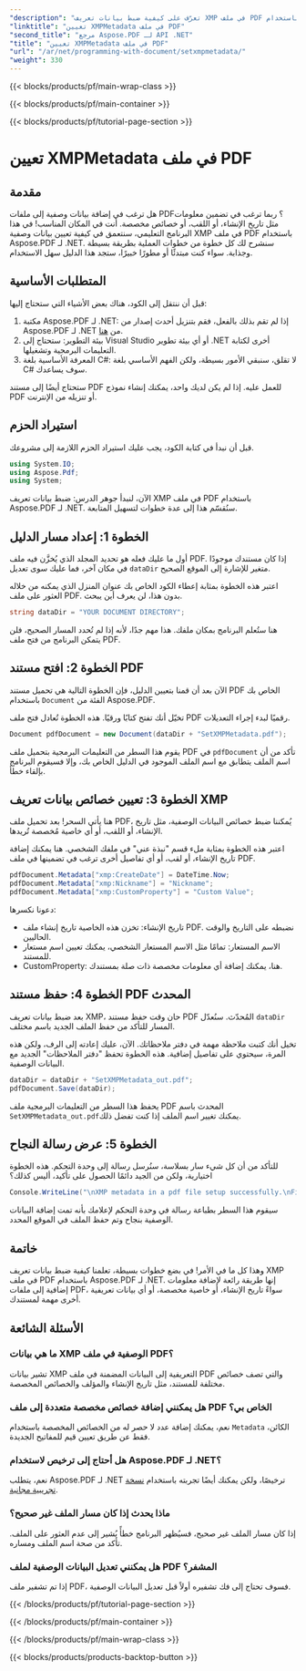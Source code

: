 ```yaml
---
"description": "تعرّف على كيفية ضبط بيانات تعريف XMP في ملف PDF باستخدام Aspose.PDF لـ .NET. يشرح هذا الدليل خطوة بخطوة العملية بأكملها، من الإعداد إلى حفظ المستند."
"linktitle": "تعيين XMPMetadata في ملف PDF"
"second_title": "مرجع Aspose.PDF لـ API .NET"
"title": "تعيين XMPMetadata في ملف PDF"
"url": "/ar/net/programming-with-document/setxmpmetadata/"
"weight": 330
---
```


{{< blocks/products/pf/main-wrap-class >}}

{{< blocks/products/pf/main-container >}}

{{< blocks/products/pf/tutorial-page-section >}}

# تعيين XMPMetadata في ملف PDF

## مقدمة

هل ترغب في إضافة بيانات وصفية إلى ملفات PDF؟ ربما ترغب في تضمين معلومات مثل تاريخ الإنشاء، أو اللقب، أو خصائص مخصصة. أنت في المكان المناسب! في هذا البرنامج التعليمي، سنتعمق في كيفية تعيين بيانات وصفية XMP في ملف PDF باستخدام Aspose.PDF لـ .NET. سنشرح لك كل خطوة من خطوات العملية بطريقة بسيطة وجذابة. سواء كنت مبتدئًا أو مطورًا خبيرًا، ستجد هذا الدليل سهل الاستخدام.

## المتطلبات الأساسية

قبل أن ننتقل إلى الكود، هناك بعض الأشياء التي ستحتاج إليها:

1. مكتبة Aspose.PDF لـ .NET: إذا لم تقم بذلك بالفعل، فقم بتنزيل أحدث إصدار من Aspose.PDF لـ .NET من [هنا](https://releases.aspose.com/pdf/net/).
2. بيئة التطوير: ستحتاج إلى Visual Studio أو أي بيئة تطوير .NET أخرى لكتابة التعليمات البرمجية وتشغيلها.
3. المعرفة الأساسية بلغة C#: لا تقلق، سنبقي الأمور بسيطة، ولكن الفهم الأساسي بلغة C# سوف يساعدك.

ستحتاج أيضًا إلى مستند PDF للعمل عليه. إذا لم يكن لديك واحد، يمكنك إنشاء نموذج PDF أو تنزيله من الإنترنت.

## استيراد الحزم

قبل أن نبدأ في كتابة الكود، يجب عليك استيراد الحزم اللازمة إلى مشروعك.

```csharp
using System.IO;
using Aspose.Pdf;
using System;
```

الآن، لنبدأ جوهر الدرس: ضبط بيانات تعريف XMP في ملف PDF باستخدام Aspose.PDF لـ .NET. سنُقسّم هذا إلى عدة خطوات لتسهيل المتابعة.

## الخطوة 1: إعداد مسار الدليل

أول ما عليك فعله هو تحديد المجلد الذي يُخزَّن فيه ملف PDF. إذا كان مستندك موجودًا في مكان آخر، فما عليك سوى تعديل `dataDir` متغير للإشارة إلى الموقع الصحيح.

اعتبر هذه الخطوة بمثابة إعطاء الكود الخاص بك عنوان المنزل الذي يمكنه من خلاله العثور على ملف PDF. بدون هذا، لن يعرف أين يبحث.

```csharp
string dataDir = "YOUR DOCUMENT DIRECTORY";
```

هنا ستُعلم البرنامج بمكان ملفك. هذا مهم جدًا، لأنه إذا لم تُحدد المسار الصحيح، فلن يتمكن البرنامج من فتح ملف PDF.

## الخطوة 2: افتح مستند PDF

الآن بعد أن قمنا بتعيين الدليل، فإن الخطوة التالية هي تحميل مستند PDF الخاص بك باستخدام `Document` الفئة من Aspose.PDF.

تخيّل أنك تفتح كتابًا ورقيًا. هذه الخطوة تُعادل فتح ملف PDF رقميًا لبدء إجراء التعديلات.

```csharp
Document pdfDocument = new Document(dataDir + "SetXMPMetadata.pdf");
```

يقوم هذا السطر من التعليمات البرمجية بتحميل ملف PDF في `pdfDocument` تأكد من أن اسم الملف يتطابق مع اسم الملف الموجود في الدليل الخاص بك، وإلا فسيقوم البرنامج بإلقاء خطأ.

## الخطوة 3: تعيين خصائص بيانات تعريف XMP

هنا يأتي السحر! بعد تحميل ملف PDF، يُمكننا ضبط خصائص البيانات الوصفية، مثل تاريخ الإنشاء، أو اللقب، أو أي خاصية مُخصصة تُريدها.

اعتبر هذه الخطوة بمثابة ملء قسم "نبذة عني" في ملفك الشخصي. هنا يمكنك إضافة تاريخ الإنشاء، أو لقب، أو أي تفاصيل أخرى ترغب في تضمينها في ملف PDF.

```csharp
pdfDocument.Metadata["xmp:CreateDate"] = DateTime.Now;
pdfDocument.Metadata["xmp:Nickname"] = "Nickname";
pdfDocument.Metadata["xmp:CustomProperty"] = "Custom Value";
```

دعونا نكسرها:
- تاريخ الإنشاء: تخزن هذه الخاصية تاريخ إنشاء ملف PDF. نضبطه على التاريخ والوقت الحاليين.
- الاسم المستعار: تمامًا مثل الاسم المستعار الشخصي، يمكنك تعيين اسم مستعار للمستند.
- CustomProperty: هنا، يمكنك إضافة أي معلومات مخصصة ذات صلة بمستندك.

## الخطوة 4: حفظ مستند PDF المحدث

بعد ضبط بيانات تعريف XMP، حان وقت حفظ مستند PDF المُحدّث. سنُعدّل `dataDir` المسار للتأكد من حفظ الملف الجديد باسم مختلف.

تخيل أنك كتبت ملاحظة مهمة في دفتر ملاحظاتك. الآن، عليك إعادته إلى الرف، ولكن هذه المرة، سيحتوي على تفاصيل إضافية. هذه الخطوة تحفظ "دفتر الملاحظات" الجديد مع البيانات الوصفية.

```csharp
dataDir = dataDir + "SetXMPMetadata_out.pdf";
pdfDocument.Save(dataDir);
```

يحفظ هذا السطر من التعليمات البرمجية ملف PDF المحدث باسم `SetXMPMetadata_out.pdf`يمكنك تغيير اسم الملف إذا كنت تفضل ذلك.

## الخطوة 5: عرض رسالة النجاح

للتأكد من أن كل شيء سار بسلاسة، سنُرسل رسالة إلى وحدة التحكم. هذه الخطوة اختيارية، ولكن من الجيد دائمًا الحصول على تأكيد، أليس كذلك؟

```csharp
Console.WriteLine("\nXMP metadata in a pdf file setup successfully.\nFile saved at " + dataDir);
```

سيقوم هذا السطر بطباعة رسالة في وحدة التحكم لإعلامك بأنه تمت إضافة البيانات الوصفية بنجاح وتم حفظ الملف في الموقع المحدد.

## خاتمة

وهذا كل ما في الأمر! في بضع خطوات بسيطة، تعلمنا كيفية ضبط بيانات تعريف XMP في ملف PDF باستخدام Aspose.PDF لـ .NET. إنها طريقة رائعة لإضافة معلومات إضافية إلى ملفات PDF، سواءً تاريخ الإنشاء، أو خاصية مخصصة، أو أي بيانات تعريفية أخرى مهمة لمستندك.


## الأسئلة الشائعة

### ما هي بيانات XMP الوصفية في ملف PDF؟  
تشير بيانات XMP التعريفية إلى البيانات المضمنة في ملف PDF والتي تصف خصائص مختلفة للمستند، مثل تاريخ الإنشاء والمؤلف والخصائص المخصصة.

### هل يمكنني إضافة خصائص مخصصة متعددة إلى ملف PDF الخاص بي؟  
نعم، يمكنك إضافة عدد لا حصر له من الخصائص المخصصة باستخدام `Metadata` الكائن، فقط عن طريق تعيين قيم للمفاتيح الجديدة.

### هل أحتاج إلى ترخيص لاستخدام Aspose.PDF لـ .NET؟  
نعم، يتطلب Aspose.PDF لـ .NET ترخيصًا، ولكن يمكنك أيضًا تجربته باستخدام [نسخة تجريبية مجانية](https://releases.aspose.com/).

### ماذا يحدث إذا كان مسار الملف غير صحيح؟  
إذا كان مسار الملف غير صحيح، فسيُظهر البرنامج خطأً يُشير إلى عدم العثور على الملف. تأكد من صحة اسم الملف ومساره.

### هل يمكنني تعديل البيانات الوصفية لملف PDF المشفر؟  
إذا تم تشفير ملف PDF، فسوف تحتاج إلى فك تشفيره أولاً قبل تعديل البيانات الوصفية.

{{< /blocks/products/pf/tutorial-page-section >}}

{{< /blocks/products/pf/main-container >}}

{{< /blocks/products/pf/main-wrap-class >}}

{{< blocks/products/products-backtop-button >}}